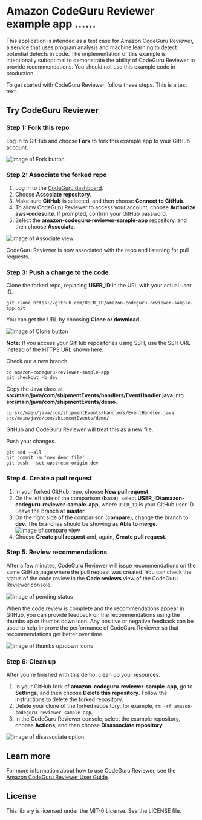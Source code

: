 # Amazon CodeGuru Reviewer example app ......

This application is intended as a test case for Amazon CodeGuru Reviewer, a service that uses program analysis and machine learning to detect potential defects in code. The implementation of this example is intentionally suboptimal to demonstrate the ability of CodeGuru Reviewer to provide recommendations. You should not use this example code in production. 

To get started with CodeGuru Reviewer, follow these steps. This is a test text.

## Try CodeGuru Reviewer

### Step 1: Fork this repo

Log in to GitHub and choose **Fork** to fork this example app to your GitHub account.

![Image of Fork button](images/fork.png)

### Step 2: Associate the forked repo

1. Log in to the [CodeGuru dashboard](https://console.aws.amazon.com/codeguru/home?region=us-east-1).
1. Choose **Associate repository**.
1. Make sure **GitHub** is selected, and then choose **Connect to GitHub**.
1. To allow CodeGuru Reviewer to access your account, choose **Authorize aws-codesuite**. If prompted, confirm your GitHub password.
1. Select the **amazon-codeguru-reviewer-sample-app** repository, and then choose **Associate**.

![Image of Associate view](images/associate.png)

CodeGuru Reviewer is now associated with the repo and listening for pull requests.

### Step 3: Push a change to the code

Clone the forked repo, replacing **USER_ID** in the URL with your actual user ID.

    git clone https://github.com/USER_ID/amazon-codeguru-reviewer-sample-app.git

You can get the URL by choosing **Clone or download**.

![Image of Clone button](images/clone.png)

**Note:** If you access your GitHub repositories using SSH, use the SSH URL instead of the HTTPS URL shown here.

Check out a new branch.

    cd amazon-codeguru-reviewer-sample-app
    git checkout -b dev
    
Copy the Java class at **src/main/java/com/shipmentEvents/handlers/EventHandler.java** into **src/main/java/com/shipmentEvents/demo**.

    cp src/main/java/com/shipmentEvents/handlers/EventHandler.java src/main/java/com/shipmentEvents/demo/

GitHub and CodeGuru Reviewer will treat this as a new file. 

Push your changes.

    git add --all
    git commit -m 'new demo file'
    git push --set-upstream origin dev
    
### Step 4: Create a pull request

1. In your forked GitHub repo, choose **New pull request**.
1. On the left side of the comparison (**base**), select **USER_ID/amazon-codeguru-reviewer-sample-app**, where `USER_ID` is your GitHub user ID. Leave the branch at **master**.
1. On the right side of the comparison (**compare**), change the branch to **dev**. The branches should be showing as **Able to merge**. ![Image of compare view](images/compare.png)
1. Choose **Create pull request** and, again, **Create pull request**.



### Step 5: Review recommendations

After a few minutes, CodeGuru Reviewer will issue recommendations on the same GitHub page where the pull request was created. You can check the status of the code review in the **Code reviews** view of the CodeGuru Reviewer console.

![Image of pending status](images/pending.png)

When the code review is complete and the recommendations appear in GitHub, you can provide feedback on the recommendations using the thumbs up or thumbs down icon. Any positive or negative feedback can be used to help improve the performance of CodeGuru Reviewer so that recommendations get better over time. 

![Image of thumbs up/down icons](images/thumbs_icons.png)

### Step 6: Clean up

After you're finished with this demo, clean up your resources.

1. In your GitHub fork of **amazon-codeguru-reviewer-sample-app**, go to **Settings**, and then choose **Delete this repository**. Follow the instructions to delete the forked repository.
1. Delete your clone of the forked repository, for example, `rm -rf amazon-codeguru-reviewer-sample-app`.
1. In the CodeGuru Reviewer console, select the example repository, choose **Actions**, and then choose **Disassociate repository**.

![Image of disassociate option](images/disassociate.png)

## Learn more

For more information about how to use CodeGuru Reviewer, see the [Amazon CodeGuru Reviewer User Guide](https://docs.aws.amazon.com/codeguru/latest/reviewer-ug/index.html).

## License

This library is licensed under the MIT-0 License. See the LICENSE file.

